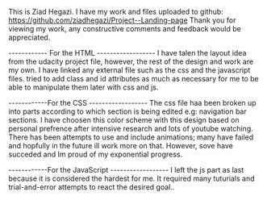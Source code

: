 This is Ziad Hegazi.
I have my work and files uploaded to github: https://github.com/ziadhegazi/Project--Landing-page
Thank you for viewing my work, any constructive comments and feedback would be appreciated.

------------ For the HTML ------------------
I have talen the layout idea from the udacity project file, however, the rest of the design and work are my own.
I have linked any external file such as the css and the javascript files.
tried to add class and id attributes as much as necessary for me to be able to manipulate them later with css and js.



------------For the CSS ------------------
The css file haa been broken up into parts according to which section is being edited e.g: navigation bar sections.
I have choosen this color scheme with this design based on personal prefrence after intensive research and lots of youtube watching.
There has been attempts to use and include animations; many have failed and hopfully in the future ill work more on that. However, sove have succeded and Im proud of my exponential progress.


------------For the JavaScript ------------------
I left the js part as last because it is considered the hardest for me. It required many tuturials and trial-and-error attempts to react the desired goal..